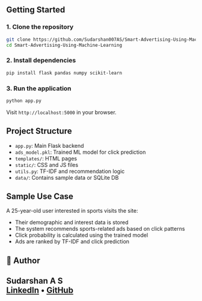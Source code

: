 ## Getting Started

### 1. Clone the repository

```bash
git clone https://github.com/Sudarshan007AS/Smart-Advertising-Using-Machine-Learning.git
cd Smart-Advertising-Using-Machine-Learning
```

### 2. Install dependencies

```bash
pip install flask pandas numpy scikit-learn
```

### 3. Run the application

```bash
python app.py
```

Visit `http://localhost:5000` in your browser.

## Project Structure

- `app.py`: Main Flask backend  
- `ads_model.pkl`: Trained ML model for click prediction  
- `templates/`: HTML pages  
- `static/`: CSS and JS files  
- `utils.py`: TF-IDF and recommendation logic  
- `data/`: Contains sample data or SQLite DB  

## Sample Use Case

A 25-year-old user interested in sports visits the site:  

- Their demographic and interest data is stored  
- The system recommends sports-related ads based on click patterns  
- Click probability is calculated using the trained model  
- Ads are ranked by TF-IDF and click prediction  

## 👤 Author

**Sudarshan A S**  <br>
[LinkedIn](https://www.linkedin.com/in/sudarshanas) • [GitHub](https://github.com/Sudarshan007AS)  
---


